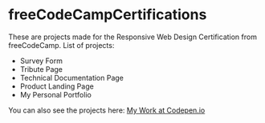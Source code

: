 # freeCodeCampCertifications

These are projects made for the Responsive Web Design Certification from freeCodeCamp.
List of projects:
* Survey Form
* Tribute Page
* Technical Documentation Page
* Product Landing Page
* My Personal Portfolio

You can also see the projects here: [My Work at Codepen.io](https://codepen.io/your-work?item_type=collection)